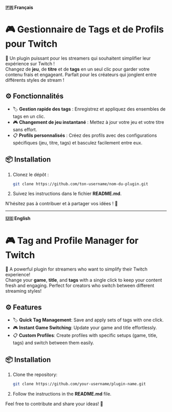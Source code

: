 **🇫🇷 Français**  
# 🎮 Gestionnaire de Tags et de Profils pour Twitch  
🚀 Un plugin puissant pour les streamers qui souhaitent simplifier leur expérience sur Twitch !  
Changez de **jeu**, de **titre** et de **tags** en un seul clic pour garder votre contenu frais et engageant. Parfait pour les créateurs qui jonglent entre différents styles de stream !  

## ⚙️ Fonctionnalités  
- 🏷️ **Gestion rapide des tags** : Enregistrez et appliquez des ensembles de tags en un clic.  
- 🎮 **Changement de jeu instantané** : Mettez à jour votre jeu et votre titre sans effort.  
- 📋 **Profils personnalisés** : Créez des profils avec des configurations spécifiques (jeu, titre, tags) et basculez facilement entre eux.  

## 📦 Installation  
1. Clonez le dépôt :  
   ```bash
   git clone https://github.com/ton-username/nom-du-plugin.git
   ```  
2. Suivez les instructions dans le fichier **README.md**.  

N'hésitez pas à contribuer et à partager vos idées ! 🤩  

---

**🇺🇸 English**  
# 🎮 Tag and Profile Manager for Twitch  
🚀 A powerful plugin for streamers who want to simplify their Twitch experience!  
Change your **game**, **title**, and **tags** with a single click to keep your content fresh and engaging. Perfect for creators who switch between different streaming styles!  

## ⚙️ Features  
- 🏷️ **Quick Tag Management**: Save and apply sets of tags with one click.  
- 🎮 **Instant Game Switching**: Update your game and title effortlessly.  
- 📋 **Custom Profiles**: Create profiles with specific setups (game, title, tags) and switch between them easily.  

## 📦 Installation  
1. Clone the repository:  
   ```bash
   git clone https://github.com/your-username/plugin-name.git
   ```  
2. Follow the instructions in the **README.md** file.  

Feel free to contribute and share your ideas! 🤩  
